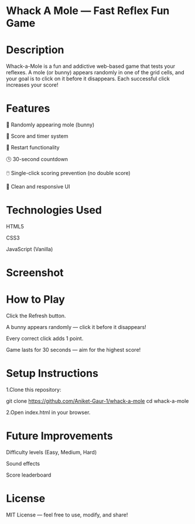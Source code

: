 # Whack A Mole — Fast Reflex Fun Game


# Description
Whack-a-Mole is a fun and addictive web-based game that tests your reflexes. A mole (or bunny) appears randomly in one of the grid cells, and your goal is to click on it before it disappears. Each successful click increases your score!

# Features
🐰 Randomly appearing mole (bunny)

🧠 Score and timer system

🔄 Restart functionality

🕒 30-second countdown

🖱️ Single-click scoring prevention (no double score)

🎨 Clean and responsive UI

# Technologies Used
HTML5

CSS3

JavaScript (Vanilla)

# Screenshot


# How to Play
Click the Refresh button.

A bunny appears randomly — click it before it disappears!

Every correct click adds 1 point.

Game lasts for 30 seconds — aim for the highest score!

# Setup Instructions
1.Clone this repository:

git clone https://github.com/Aniket-Gaur-1/whack-a-mole
cd whack-a-mole

2.Open index.html in your browser.

# Future Improvements
Difficulty levels (Easy, Medium, Hard)

Sound effects

Score leaderboard

# License
MIT License — feel free to use, modify, and share!
